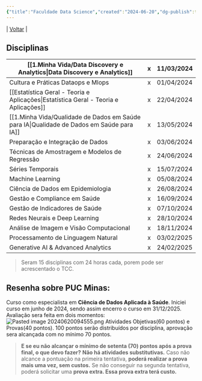 ```yaml
---
{"title":"Faculdade Data Science","created":"2024-06-20","dg-publish":true,"tags":["pessoal/estudos","pessoal/puc","moc"],"description":"Anotações sobre minha pós em Ciência de Dados Aplicada à Saúde.","permalink":"/1-minha-vida/data-science-puc/","dgPassFrontmatter":true}
---
```


| [Voltar](index) |
## Disciplinas

| [[1.Minha Vida/Data Discovery e Analytics\|Data Discovery e Analytics]]                | <center>x</center> | 11/03/2024 |
| --------------------------------------------- | ------------------ | ---------- |
| Cultura e Práticas Dataops e Mlops            | <center>x</center> | 01/04/2024 |
| [[Estatística Geral - Teoria e Aplicações\|Estatística Geral - Teoria e Aplicações]]   | <center>x</center> | 22/04/2024 |
| [[1.Minha Vida/Qualidade de Dados em Saúde para IA\|Qualidade de Dados em Saúde para IA]]       | <center>x</center> | 13/05/2024 |
| Preparação e Integração de Dados              | <center>x</center> | 03/06/2024 |
| Técnicas de Amostragem e Modelos de Regressão | <center>x</center> | 24/06/2024 |
| Séries Temporais                              | <center>x</center> | 15/07/2024 |
| Machine Learning                              | <center>x</center> | 05/08/2024 |
| Ciência de Dados em Epidemiologia             | <center>x</center> | 26/08/2024 |
| Gestão e Compliance em Saúde                  | <center>x</center> | 16/09/2024 |
| Gestão de Indicadores de Saúde                | <center>x</center> | 07/10/2024 |
| Redes Neurais e Deep Learning                 | <center>x</center> | 28/10/2024 |
| Análise de Imagem e Visão Computacional       | <center>x</center> | 18/11/2024 |
| Processamento de Linguagem Natural            | <center>x</center> | 03/02/2025 |
| Generative AI & Advanced Analytics            | <center>x</center> | 24/02/2025 |
> Seram 15 disciplinas com 24 horas cada, porem pode ser acrescentado o TCC.
## Resenha sobre PUC Minas:
Curso como especialista em **Ciência de Dados Aplicada à Saúde**.
Iniciei curso em junho de 2024, sendo assim encerro o curso em 31/12/2025.
Avaliação sera feita em dois momentos: 
![Pasted image 20240620094555.png](/img/user/0.Settings/img/Pasted%20image%2020240620094555.png)
Atividades Objetivas(60 pontos) e Provas(40 pontos).
100 pontos serão distribuídos por disciplina, aprovação sera alcançada com no mínimo 70 pontos.
> **E se eu não alcançar o mínimo de setenta (70) pontos após a prova final, o que devo fazer?**
> **Não há atividades substitutivas.** 
> Caso não alcance a pontuação na primeira tentativa, **poderá realizar a prova mais uma vez, sem custos.**
> Se não conseguir na segunda tentativa, poderá solicitar uma **prova extra. Essa prova extra terá custo.**
